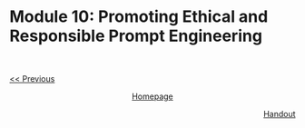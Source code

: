 # Module 10: Promoting Ethical and Responsible Prompt Engineering

<br>

<p align="left"><a href="https://github.com/vennby/ChatGPT-University/blob/main/Prompt%20Engineering/Module%2009.md"><< Previous</a></p><p></p>
<p align="center"><a href="https://github.com/vennby/ChatGPT-University/blob/main/README.md">Homepage</a></p>
<p align="right"><a href="https://github.com/vennby/ChatGPT-University/blob/main/Prompt%20Engineering/Handout.md">Handout</a></p><p></p>
